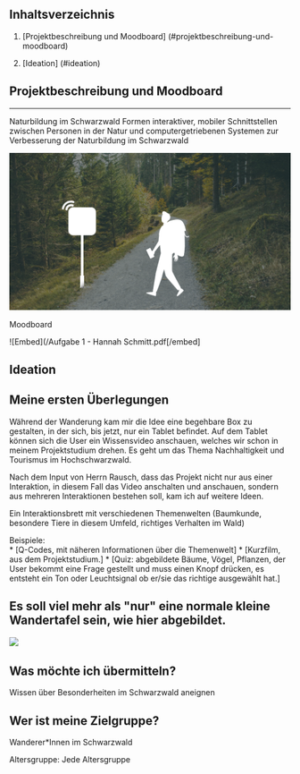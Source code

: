 
## Inhaltsverzeichnis
1. [Projektbeschreibung und Moodboard] (#projektbeschreibung-und-moodboard)
<a name="projektbeschreibung-und-moodboard"></a>

2. [Ideation] (#ideation)
<a name="ideation"></a>

## Projektbeschreibung und Moodboard
***
Naturbildung im Schwarzwald
Formen interaktiver, mobiler Schnittstellen
zwischen Personen in der Natur und computergetriebenen Systemen
zur Verbesserung der Naturbildung im Schwarzwald

![Image text](/Thema.png)

Moodboard

![Embed](/Aufgabe 1 - Hannah Schmitt.pdf[/embed]

## Ideation

<h2> Meine ersten Überlegungen </h2>

Während der Wanderung kam mir die Idee eine begehbare Box zu gestalten, in der sich, bis jetzt, nur ein Tablet befindet. 
Auf dem Tablet können sich die User ein Wissensvideo anschauen, welches wir schon in meinem Projektstudium drehen. 
Es geht um das Thema Nachhaltigkeit und Tourismus im Hochschwarzwald.
<p>
Nach dem Input von Herrn Rausch, dass das Projekt nicht nur aus einer Interaktion, in diesem Fall das Video anschalten und anschauen, sondern aus mehreren Interaktionen bestehen soll, kam ich auf weitere Ideen.
<p>
<p>
Ein Interaktionsbrett mit verschiedenen Themenwelten (Baumkunde, besondere Tiere in diesem Umfeld, richtiges Verhalten im Wald)<p>
Beispiele: <br>
* [Q-Codes, mit näheren Informationen über die Themenwelt]
* [Kurzfilm, aus dem Projektstudium.]
* [Quiz: abgebildete Bäume, Vögel, Pflanzen, der User bekommt eine Frage gestellt und muss einen Knopf drücken, es entsteht ein Ton oder Leuchtsignal ob er/sie das richtige ausgewählt hat.]


<h2>Es soll viel mehr als "nur" eine normale kleine Wandertafel sein, wie hier abgebildet.</h2>
<img src="Melli_Räuber_2013-09-14-15.57.16.jpg"></img>
    
<h2>Was möchte ich übermitteln? </h2>
    Wissen über Besonderheiten im Schwarzwald aneignen<p>


<h2>Wer ist meine Zielgruppe? </h2>
    Wanderer*Innen im Schwarzwald <p>
    Altersgruppe: Jede Altersgruppe
 
